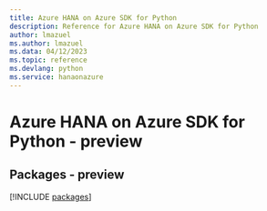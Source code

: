 ```yaml
---
title: Azure HANA on Azure SDK for Python
description: Reference for Azure HANA on Azure SDK for Python
author: lmazuel
ms.author: lmazuel
ms.data: 04/12/2023
ms.topic: reference
ms.devlang: python
ms.service: hanaonazure
---
```

# Azure HANA on Azure SDK for Python - preview
## Packages - preview
[!INCLUDE [packages](hana-on-azure-index.md)]
